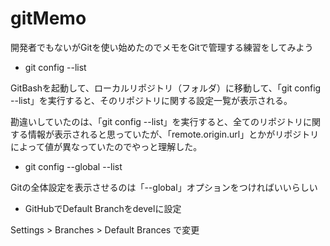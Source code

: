 # gitMemo

開発者でもないがGitを使い始めたのでメモをGitで管理する練習をしてみよう


* git config --list

GitBashを起動して、ローカルリポジトリ（フォルダ）に移動して、「git config --list」を実行すると、そのリポジトリに関する設定一覧が表示される。

勘違いしていたのは、「git config --list」を実行すると、全てのリポジトリに関する情報が表示されると思っていたが、「remote.origin.url」とかがリポジトリによって値が異なっていたのでやっと理解した。

* git config --global --list

Gitの全体設定を表示させるのは「--global」オプションをつければいいらしい

* GitHubでDefault Branchをdevelに設定

Settings > Branches > Default Brances で変更


